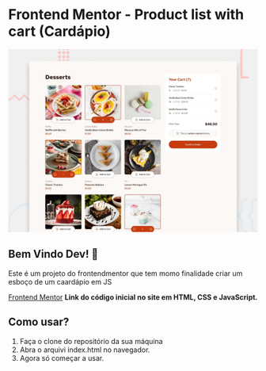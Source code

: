 # Frontend Mentor - Product list with cart (Cardápio)

![Design preview for the Product list with cart coding challenge](./preview.jpg)

## Bem Vindo Dev! 👋

Este é um projeto do frontendmentor que tem momo finalidade criar um esboço de um caardápio em JS

[Frontend Mentor]([https://www.frontendmentor.io](https://www.frontendmentor.io/challenges/product-list-with-cart-5MmqLVAp_d)) 
**Link do código inicial no site em HTML, CSS e JavaScript.**

  ## Como usar?

1. Faça o clone do repositório da sua máquina
2. Abra o arquivi index.html no navegador.
3. Agora só começar a usar.
